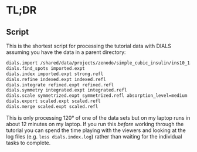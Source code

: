 # TL;DR

## Script

This is the shortest script for processing the tutorial data with DIALS assuming you have the data in a parent directory:

```bash
dials.import /shared/data/projects/zenodo/simple_cubic_insulin/ins10_1.nxs image_range=1,600
dials.find_spots imported.expt
dials.index imported.expt strong.refl
dials.refine indexed.expt indexed.refl
dials.integrate refined.expt refined.refl
dials.symmetry integrated.expt integrated.refl
dials.scale symmetrized.expt symmetrized.refl absorption_level=medium
dials.export scaled.expt scaled.refl
dials.merge scaled.expt scaled.refl
```

This is only processing 120° of one of the data sets but on my laptop runs in about 12 minutes on my laptop. If you run this _before_ working through the tutorial you can spend the time playing with the viewers and looking at the log files (e.g. `less dials.index.log`) rather than waiting for the individual tasks to complete.
